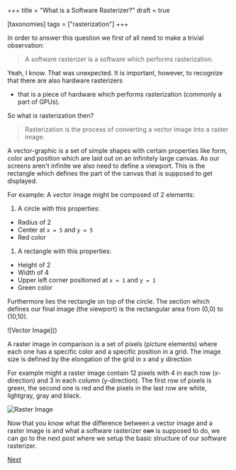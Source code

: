 +++
title = "What is a Software Rasterizer?"
draft = true

[taxonomies]
tags = ["rasterization"]
+++

In order to answer this question we first of all need to make a trivial
observation:

> A software rasterizer is a software which performs rasterization.

Yeah, I know. That was unexpected.
It is important, however, to recognize that there are also hardware rasterizers
- that is a piece of hardware which performs rasterization
(commonly a part of GPUs).

So what is rasterization then?

> Rasterization is the process of converting a vector image into a raster image.

A vector-graphic is a set of simple shapes
with certain properties like form, color and position which are laid out
on an infinitely large canvas.
As our screens aren't infinite we also need to define a viewport.
This is the rectangle which defines the part of the canvas that is
supposed to get displayed.

For example: A vector image might be composed of 2 elements:

1. A circle with this properties:
  - Radius of 2
  - Center at `x = 5` and `y = 5`
  - Red color

1. A rectangle with this properties:
  - Height of 2
  - Width of 4
  - Upper left corner positioned at `x = 1` and `y = 1`
  - Green color

Furthermore lies the rectangle on top of the circle.
The section which defines our final image (the viewport)
is the rectangular area from (0,0) to (10,10).

![Vector Image](\)


A raster image in comparison is a set of pixels (picture elements) where each
one has a specific color and a specific position in a grid.
The image size is defined by the elongation of the grid in x and y direction

For example might a raster image contain 12 pixels with 4 in each row
(x-direction) and 3 in each column (y-direction).
The first row of pixels is green, the second one is red and the pixels in
the last row are white, lightgray, gray and black.

![Raster Image](/)

Now that you know what the difference
between a vector image and a raster image is and what a software rasterizer
~~can~~ is supposed to do,
we can go to the next post where we setup the basic structure of our
software rasterizer.

[Next](/)
